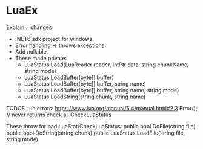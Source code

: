 # LuaEx

Explain... changes

- .NET6 sdk project for windows.
- Error handling -> throws exceptions.
- Add nullable.
- These made private:
    - LuaStatus Load(LuaReader reader, IntPtr data, string chunkName, string mode)
    - LuaStatus LoadBuffer(byte[] buffer)
    - LuaStatus LoadBuffer(byte[] buffer, string name)
    - LuaStatus LoadBuffer(byte[] buffer, string name, string mode)
    - LuaStatus LoadString(string chunk, string name)



TODOE Lua errors: https://www.lua.org/manual/5.4/manual.html#2.3
Error(); // never returns
check all CheckLuaStatus

These throw for bad LuaStat/CheckLuaStatus:
public bool DoFile(string file)
public bool DoString(string chunk)
public LuaStatus LoadFile(string file, string mode)

